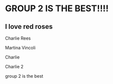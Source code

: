 # GROUP 2 IS THE BEST!!!!
## I love red roses
Charlie Rees

Martina Vincoli

Charlie

Charlie 2

group 2 is the best
